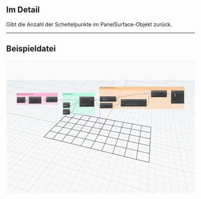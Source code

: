## Im Detail
Gibt die Anzahl der Scheitelpunkte im PanelSurface-Objekt zurück.
___
## Beispieldatei

![NumVertices](./Autodesk.DesignScript.Geometry.PanelSurface.NumVertices_img.jpg)
